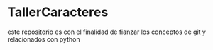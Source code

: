 # TallerCaracteres
este repositorio es con el finalidad de fianzar los conceptos de git y relacionados con python
